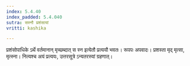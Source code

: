 ```yaml
---
index: 5.4.40
index_padded: 5.4.040
sutra: सस्नौ प्रशंसायां
vritti: kashika

---
```

प्रशंसोपाधिके ऽर्थे वर्तमानान् मृच्छब्दात् स स्न इत्येतौ प्रत्ययौ भवतः। रूपपः अपवादः। प्रशस्ता मृद् मृत्सा, मृत्स्ना। नित्यश्च अयं प्रत्ययः, उत्तरसूत्रे ऽन्यतरस्यां ग्रहणात्।
